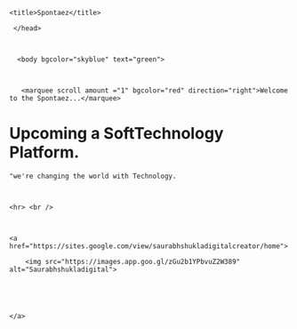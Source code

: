 
<!DOCTYPE html>

<html>

<head>

    <title>Spontaez</title>

     </head>

    

      <body bgcolor="skyblue" text="green">

        

       <marquee scroll amount ="1" bgcolor="red" direction="right">Welcome to the Spontaez...</marquee>

<h1>Upcoming a SoftTechnology Platform.</h1>

    "we're changing the world with Technology.

    

    <hr> <br /> 

    

    <a href="https://sites.google.com/view/saurabhshukladigitalcreator/home">

        <img src="https://images.app.goo.gl/zGu2b1YPbvuZ2W389" alt="Saurabhshukladigital"> 

     

        

    </a>

    

   </head> 

   </html>

    
